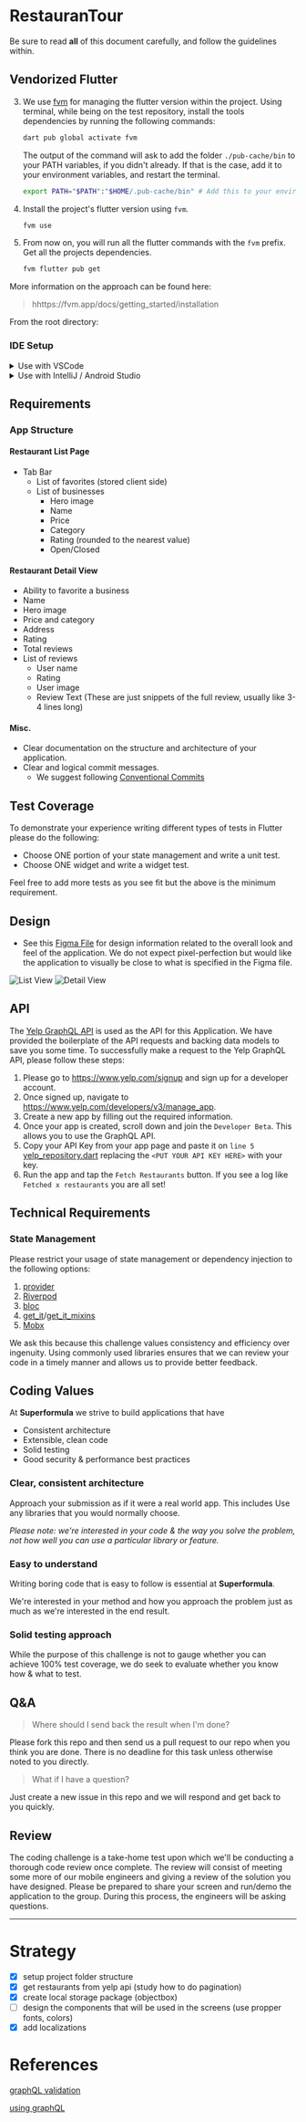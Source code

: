 # RestauranTour

Be sure to read **all** of this document carefully, and follow the guidelines within.

## Vendorized Flutter

3. We use [fvm](https://fvm.app/) for managing the flutter version within the project. Using terminal, while being on the test repository, install the tools dependencies by running the following commands:

    ```sh
    dart pub global activate fvm
    ```

    The output of the command will ask to add the folder `./pub-cache/bin` to your PATH variables, if you didn't already. If that is the case, add it to your environment variables, and restart the terminal.

    ```sh
    export PATH="$PATH":"$HOME/.pub-cache/bin" # Add this to your environment variables
    ```

4. Install the project's flutter version using `fvm`.

    ```sh
    fvm use
    ```

5. From now on, you will run all the flutter commands with the `fvm` prefix. Get all the projects dependencies.

    ```sh
    fvm flutter pub get
    ```

More information on the approach can be found here:

> hhttps://fvm.app/docs/getting_started/installation

From the root directory:


### IDE Setup

<details>
<summary>Use with VSCode</summary>
<p>

If you're a VScode user link the new Flutter SDK path in your settings
`$projectRoot/.vscode/settings.json` (create if it doesn't exist yet)

```json
{
  "dart.flutterSdkPath": ".fvm/flutter_sdk"
}
```


</p>
</details>

<details>
<summary>Use with IntelliJ / Android Studio</summary>
<p>

Go to `Preferences > Languages & Frameworks > Flutter` and set the Flutter SDK path to `$projectRoot/.fvm/flutter_sdk`

<img width="800" alt="IntelliJ Settings" src="https://user-images.githubusercontent.com/1096485/64658026-3a1fdd00-d436-11e9-9457-556059f68e2c.png">

</p>
</details>

## Requirements

### App Structure

#### Restaurant List Page

- Tab Bar
  - List of favorites (stored client side)
  - List of businesses
    - Hero image
    - Name
    - Price
    - Category
    - Rating (rounded to the nearest value)
    - Open/Closed

#### Restaurant Detail View

- Ability to favorite a business
- Name
- Hero image
- Price and category
- Address
- Rating
- Total reviews
- List of reviews
  - User name
  - Rating
  - User image
  - Review Text (These are just snippets of the full review, usually like 3-4 lines long)

#### Misc.

- Clear documentation on the structure and architecture of your application.
- Clear and logical commit messages.
  - We suggest following [Conventional Commits](https://www.conventionalcommits.org/en/v1.0.0/)

## Test Coverage

To demonstrate your experience writing different types of tests in Flutter please do the following:

- Choose ONE portion of your state management and write a unit test.
- Choose ONE widget and write a widget test.

Feel free to add more tests as you see fit but the above is the minimum requirement.

## Design

- See this [Figma File](https://www.figma.com/file/KsEhQUp66m9yeVkvQ0hSZm/Flutter-Test?node-id=0%3A1) for design information related to the overall look and feel of the application. We do not expect pixel-perfection but would like the application to visually be close to what is specified in the Figma file.

![List View](screenshots/listview.png)
![Detail View](screenshots/detailview.png)

## API

The [Yelp GraphQL API](https://www.yelp.com/developers/graphql/guides/intro) is used as the API for this Application. We have provided the boilerplate of the API requests and backing data models to save you some time. To successfully make a request to the Yelp GraphQL API, please follow these steps:

1. Please go to https://www.yelp.com/signup and sign up for a developer account.
1. Once signed up, navigate to https://www.yelp.com/developers/v3/manage_app.
1. Create a new app by filling out the required information.
1. Once your app is created, scroll down and join the `Developer Beta`. This allows you to use the GraphQL API.
1. Copy your API Key from your app page and paste it on `line 5` [yelp_repository.dart](app/lib/yelp_repository.dart) replacing the `<PUT YOUR API KEY HERE>` with your key.
1. Run the app and tap the `Fetch Restaurants` button. If you see a log like `Fetched x restaurants` you are all set!

## Technical Requirements

### State Management

Please restrict your usage of state management or dependency injection to the following options:

1. [provider](https://pub.dev/packages/provider)
2. [Riverpod](https://pub.dev/packages/riverpod)
3. [bloc](https://pub.dev/packages/bloc)
4. [get_it](https://pub.dev/packages/get_it)/[get_it_mixins](https://pub.dev/packages/get_it_mixin)
5. [Mobx](https://pub.dev/packages/mobx)

We ask this because this challenge values consistency and efficiency over ingenuity. Using commonly used libraries ensures that we can review your code in a timely manner and allows us to provide better feedback.

## Coding Values

At **Superformula** we strive to build applications that have

- Consistent architecture
- Extensible, clean code
- Solid testing
- Good security & performance best practices

### Clear, consistent architecture

Approach your submission as if it were a real world app. This includes Use any libraries that you would normally choose.

_Please note: we're interested in your code & the way you solve the problem, not how well you can use a particular library or feature._

### Easy to understand

Writing boring code that is easy to follow is essential at **Superformula**.

We're interested in your method and how you approach the problem just as much as we're interested in the end result.

### Solid testing approach

While the purpose of this challenge is not to gauge whether you can achieve 100% test coverage, we do seek to evaluate whether you know how & what to test.

## Q&A

> Where should I send back the result when I'm done?

Please fork this repo and then send us a pull request to our repo when you think you are done. There is no deadline for this task unless otherwise noted to you directly.

> What if I have a question?

Just create a new issue in this repo and we will respond and get back to you quickly.

## Review

The coding challenge is a take-home test upon which we'll be conducting a thorough code review once complete. The review will consist of meeting some more of our mobile engineers and giving a review of the solution you have designed. Please be prepared to share your screen and run/demo the application to the group. During this process, the engineers will be asking questions.

----
# Strategy
- [x] setup project folder structure
- [x] get restaurants from yelp api (study how to do pagination)
- [x] create local storage package (objectbox)
- [ ] design the components that will be used in the screens (use propper fonts, colors)
- [x] add localizations

# References
[graphQL validation](https://docs.developer.yelp.com/graphql/)

[using graphQL](https://docs.developer.yelp.com/docs/graphql-basic-usage)